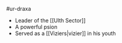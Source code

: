 #ur-draxa 

- Leader of the [[Ulth Sector]]
- A powerful psion
- Served as a [[Viziers|vizier]] in his youth